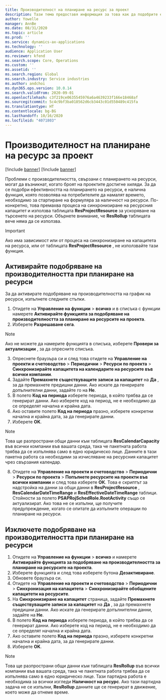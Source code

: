 ```yaml
---
title: Производителност на планиране на ресурс за проект
description: Тази тема предоставя информация за това как да подобрите ефективността на планирането на ресурси за голям брой проекти.
author: Yowelle
manager: AnnBe
ms.date: 08/31/2020
ms.topic: article
ms.prod: ''
ms.service: dynamics-ax-applications
ms.technology: ''
audience: Application User
ms.reviewer: kfend
ms.search.scope: Core, Operations
ms.custom: ''
ms.assetid: ''
ms.search.region: Global
ms.search.industry: Service industries
ms.author: andchoi
ms.dyn365.ops.version: 10.0.14
ms.search.validFrom: 2020-09-01
ms.openlocfilehash: c3f219ce0635545976a6a4639233f166e18468af
ms.sourcegitcommit: 5c4c9bf3ba018562d6cb3443c01d550489c415fa
ms.translationtype: HT
ms.contentlocale: bg-BG
ms.lasthandoff: 10/16/2020
ms.locfileid: "4071803"
---
```

# <a name="project-resource-scheduling-performance"></a>Производителност на планиране на ресурс за проект

[!include [banner](../includes/banner.md)]
[!include [banner](../includes/preview-banner.md)]


Проблеми с производителността, свързани с планирането на ресурси, могат да възникнат, когато броят на проектите достигне хиляди. За да се подобри ефективността на планирането на ресурси, е налична функция, която позволява на потребителите да намалят времето, необходимо за стартиране на формуляра за наличност на ресурси. По-конкретно, това премахва процеса на синхронизиране на ресурсния капацитет и използва таблицата **ResProjectResource** за ускоряване на търсенето на ресурси. Обърнете внимание, че **ResRollup** таблицата вече няма да се използва.

> [!IMPORTANT]
> Ако има зависимост или от процеса на синхронизиране на капацитета на ресурса, или от таблицата **ResProjectResource** , не използвайте тази функция.

## <a name="enable-resource-scheduling-performance-enhancement"></a>Активирайте подобряване на производителността при планиране на ресурси
За да активирате подобряване на производителността на график на ресурси, изпълнете следните стъпки.

1. Отидете на **Управление на функции** > **всичко** и в списъка с функции намерете **Активирайте функцията за подобряване на производителността за планиране на ресурсите на проекта**.
2. Изберете **Разрешаване сега**.

> [!NOTE]
> Ако не можете да намерите функцията в списъка, изберете **Провери за актуализации** , за да опресните списъка.

3. Опреснете браузъра си и след това отидете на **Управление на проекти и счетоводство** > **Периодични** > **Ресурси по проекта** > **Синхронизирайте капацитета на календарите на ресурсите във всички компании**.
4. Задайте **Премахнете съществуващите записи за капацитет** на **Да** , за да премахнете предишни данни. Ако искате да генерирате допълнителни данни, задайте го на **Не**.
5. В полето **Код на периода** изберете периода, в който трябва да се генерират данни. Ако изберете код на период, не е необходимо да се определят начална и крайна дата.
6. Ако оставите полето **Код на периода** празно, изберете конкретни начална и крайна дата, за да генерирате данни.
7. Изберете **OK**.

 > [!NOTE]
 > Това ще разпространи общи данни към таблицата **ResCalendarCapacity** във всички компании във вашата среда, така че пакетната работа трябва да се изпълнява само в едно юридическо лице. Данните в тази пакетна работа са необходими за изчисляване на ресурсния капацитет чрез свързания календар.

8. Отидете на **Управление на проекти и счетоводство** > **Периодични** > **Ресурси по проекта** > **Попълнете ресурсите на проекти във всички компании** и след това изберете **ОК**. Това е скриптът за надстройка на данни за общи данни в **ResProjectResource** , **ResCalendarDateTimeRange** и **ResEffectiveDateTimeRange** таблици. Стойности за полето **PSAPRojSchedRole.RootActivity** също се актуализират. Ако това не се изпълни, ще получите предупреждение, когато се опитате да изпълните операции по планиране на ресурси.
 
## <a name="turn-off-resource-scheduling-performance-enhancement"></a>Изключете подобряване на производителността при планиране на ресурси

1. Отидете на **Управление на функции** > **всичко** и намерете **Активирайте функцията за подобряване на производителността за планиране на ресурсите на проекта**.
2. Изберете функцията и след това изберете бутона **Дезактивиране**.
3. Обновете браузъра си.
4. Отидете на **Управление на проекти и счетоводство** > **Периодични** > **Синхронизация на капацитета** > **Синхронизирайте обобщените капацитети на ресурсите**.
5. На **Синхронизиране на капацитет** страница, задайте **Премахнете съществуващите записи за капацитет** на **Да** , за да премахнете предишни данни. Ако искате да генерирате допълнителни данни, задайте на **Не**.
6. В полето **Код на периода** изберете периода, в който трябва да се генерират данни. Ако изберете код на период, не е необходимо да се определят начална и крайна дата.
7. Ако оставите полето **Код на периода** празно, изберете конкретни начална и крайна дата, за да генерирате данни.
8. Изберете **OK**.

> [!NOTE]
> Това ще разпространи общи данни към таблицата **ResRollup** във всички компании във вашата среда, така че пакетната работа трябва да се изпълнява само в едно юридическо лице. Тази партидна работа е необходима за всички изгледи **Наличност на ресурс**. Ако тази партидна задача не се изпълни, **ResRollup** данните ще се генерират в движение, което може да отнеме време.
